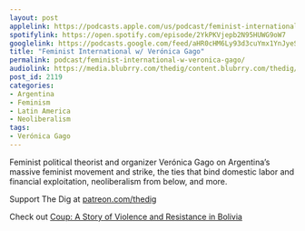 ```yaml
---
layout: post
applelink: https://podcasts.apple.com/us/podcast/feminist-international-w-ver%C3%B3nica-gago/id1043245989?i=1000551634641
spotifylink: https://open.spotify.com/episode/2YkPKVjepb2N95HUWG9oW7
googlelink: https://podcasts.google.com/feed/aHR0cHM6Ly93d3cuYmx1YnJyeS5jb20vZmVlZHMvdGhlZGlnLnhtbA/episode/aHR0cHM6Ly93d3cudGhlZGlncmFkaW8uY29tLz9wPTIxMTk?sa=X&ved=0CAUQkfYCahcKEwi44f7r1b-AAxUAAAAAHQAAAAAQNg
title: "Feminist International w/ Verónica Gago"
permalink: podcast/feminist-international-w-veronica-gago/
audiolink: https://media.blubrry.com/thedig/content.blubrry.com/thedig/The_Dig-EP_344-Gago.mp3
post_id: 2119
categories: 
- Argentina
- Feminism
- Latin America
- Neoliberalism
tags: 
- Verónica Gago
---
```


Feminist political theorist and organizer Verónica Gago on Argentina’s massive feminist movement and strike, the ties that bind domestic labor and financial exploitation, neoliberalism from below, and more.

Support The Dig at [patreon.com/thedig](http://www.patreon.com/TheDig) 

Check out [Coup: A Story of Violence and Resistance in Bolivia](http://www.haymarketbooks.org/books/1745-coup)
